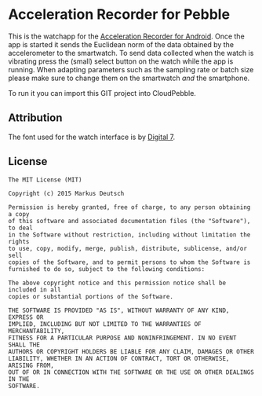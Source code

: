 # Acceleration Recorder for Pebble
This is the watchapp for the [Acceleration Recorder for Android](https://github.com/moopat/acceleration-recorder-android). Once the app is started it sends the Euclidean norm of the data obtained by the accelerometer to the smartwatch. To send data collected when the watch is vibrating press the (small) select button on the watch while the app is running. When adapting parameters such as the sampling rate or batch size please make sure to change them on the smartwatch *and* the smartphone.

To run it you can import this GIT project into CloudPebble.

## Attribution
The font used for the watch interface is by [Digital 7](http://www.dafont.com/de/digital-7.font?text=12%3A00).

## License
```
The MIT License (MIT)

Copyright (c) 2015 Markus Deutsch

Permission is hereby granted, free of charge, to any person obtaining a copy
of this software and associated documentation files (the "Software"), to deal
in the Software without restriction, including without limitation the rights
to use, copy, modify, merge, publish, distribute, sublicense, and/or sell
copies of the Software, and to permit persons to whom the Software is
furnished to do so, subject to the following conditions:

The above copyright notice and this permission notice shall be included in all
copies or substantial portions of the Software.

THE SOFTWARE IS PROVIDED "AS IS", WITHOUT WARRANTY OF ANY KIND, EXPRESS OR
IMPLIED, INCLUDING BUT NOT LIMITED TO THE WARRANTIES OF MERCHANTABILITY,
FITNESS FOR A PARTICULAR PURPOSE AND NONINFRINGEMENT. IN NO EVENT SHALL THE
AUTHORS OR COPYRIGHT HOLDERS BE LIABLE FOR ANY CLAIM, DAMAGES OR OTHER
LIABILITY, WHETHER IN AN ACTION OF CONTRACT, TORT OR OTHERWISE, ARISING FROM,
OUT OF OR IN CONNECTION WITH THE SOFTWARE OR THE USE OR OTHER DEALINGS IN THE
SOFTWARE.
```
